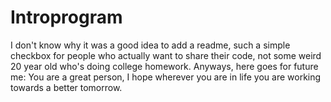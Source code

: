 # Introprogram

I don't know why it was a good idea to add a readme, such a simple checkbox 
for people who actually want to share their code, not some weird 20 year old 
who's doing college homework. 
Anyways, here goes for future me: You  are a great person, I hope wherever you are in life you are working towards a better tomorrow.